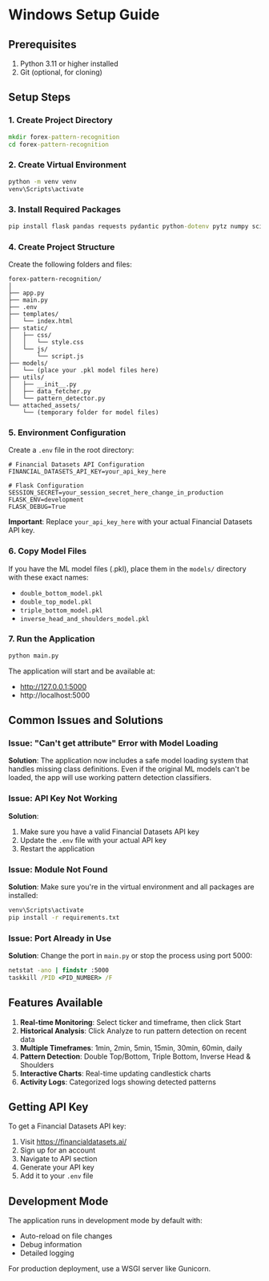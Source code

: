 # Windows Setup Guide

## Prerequisites
1. Python 3.11 or higher installed
2. Git (optional, for cloning)

## Setup Steps

### 1. Create Project Directory
```cmd
mkdir forex-pattern-recognition
cd forex-pattern-recognition
```

### 2. Create Virtual Environment
```cmd
python -m venv venv
venv\Scripts\activate
```

### 3. Install Required Packages
```cmd
pip install flask pandas requests pydantic python-dotenv pytz numpy scikit-learn gunicorn werkzeug
```

### 4. Create Project Structure
Create the following folders and files:

```
forex-pattern-recognition/
│
├── app.py
├── main.py
├── .env
├── templates/
│   └── index.html
├── static/
│   ├── css/
│   │   └── style.css
│   └── js/
│       └── script.js
├── models/
│   └── (place your .pkl model files here)
├── utils/
│   ├── __init__.py
│   ├── data_fetcher.py
│   └── pattern_detector.py
└── attached_assets/
    └── (temporary folder for model files)
```

### 5. Environment Configuration
Create a `.env` file in the root directory:

```env
# Financial Datasets API Configuration
FINANCIAL_DATASETS_API_KEY=your_api_key_here

# Flask Configuration
SESSION_SECRET=your_session_secret_here_change_in_production
FLASK_ENV=development
FLASK_DEBUG=True
```

**Important**: Replace `your_api_key_here` with your actual Financial Datasets API key.

### 6. Copy Model Files
If you have the ML model files (.pkl), place them in the `models/` directory with these exact names:
- `double_bottom_model.pkl`
- `double_top_model.pkl`
- `triple_bottom_model.pkl`
- `inverse_head_and_shoulders_model.pkl`

### 7. Run the Application
```cmd
python main.py
```

The application will start and be available at:
- http://127.0.0.1:5000
- http://localhost:5000

## Common Issues and Solutions

### Issue: "Can't get attribute" Error with Model Loading
**Solution**: The application now includes a safe model loading system that handles missing class definitions. Even if the original ML models can't be loaded, the app will use working pattern detection classifiers.

### Issue: API Key Not Working
**Solution**: 
1. Make sure you have a valid Financial Datasets API key
2. Update the `.env` file with your actual API key
3. Restart the application

### Issue: Module Not Found
**Solution**: Make sure you're in the virtual environment and all packages are installed:
```cmd
venv\Scripts\activate
pip install -r requirements.txt
```

### Issue: Port Already in Use
**Solution**: Change the port in `main.py` or stop the process using port 5000:
```cmd
netstat -ano | findstr :5000
taskkill /PID <PID_NUMBER> /F
```

## Features Available

1. **Real-time Monitoring**: Select ticker and timeframe, then click Start
2. **Historical Analysis**: Click Analyze to run pattern detection on recent data
3. **Multiple Timeframes**: 1min, 2min, 5min, 15min, 30min, 60min, daily
4. **Pattern Detection**: Double Top/Bottom, Triple Bottom, Inverse Head & Shoulders
5. **Interactive Charts**: Real-time updating candlestick charts
6. **Activity Logs**: Categorized logs showing detected patterns

## Getting API Key

To get a Financial Datasets API key:
1. Visit https://financialdatasets.ai/
2. Sign up for an account
3. Navigate to API section
4. Generate your API key
5. Add it to your `.env` file

## Development Mode

The application runs in development mode by default with:
- Auto-reload on file changes
- Debug information
- Detailed logging

For production deployment, use a WSGI server like Gunicorn.